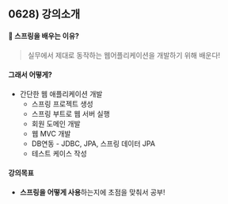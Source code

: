## 0628) 강의소개

#### 📕 스프링을 배우는 이유?

> 실무에서 제대로 동작하는 웹어플리케이션을 개발하기 위해 배운다! 

#### 그래서 어떻게?

* 간단한 웹 애플리케이션 개발 
  * 스프링 프로젝트 생성
  * 스프링 부트로 웹 서버 실행
  * 회원 도메인 개발
  * 웹 MVC 개발
  * DB연동 - JDBC, JPA, 스프링 데이터 JPA
  * 테스트 케이스 작성

#### 강의목표

* **스프링을 어떻게 사용**하는지에 초점을 맞춰서 공부!

